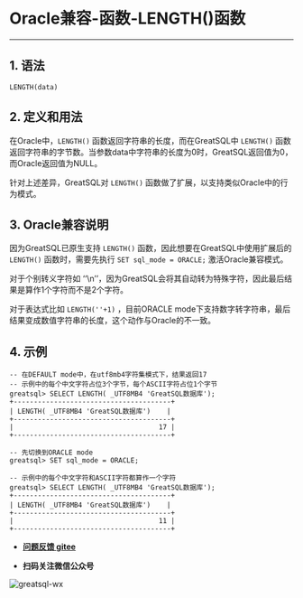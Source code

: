 # Oracle兼容-函数-LENGTH()函数
---

## 1. 语法
```
LENGTH(data)
```

## 2. 定义和用法
在Oracle中，`LENGTH()` 函数返回字符串的长度，而在GreatSQL中 `LENGTH()` 函数返回字符串的字节数。当参数data中字符串的长度为0时，GreatSQL返回值为0，而Oracle返回值为NULL。

针对上述差异，GreatSQL对 `LENGTH()` 函数做了扩展，以支持类似Oracle中的行为模式。

## 3. Oracle兼容说明

因为GreatSQL已原生支持 `LENGTH()` 函数，因此想要在GreatSQL中使用扩展后的 `LENGTH()` 函数时，需要先执行 `SET sql_mode = ORACLE;` 激活Oracle兼容模式。

对于个别转义字符如 ‘‘\n’’，因为GreatSQL会将其自动转为特殊字符，因此最后结果是算作1个字符而不是2个字符。

对于表达式比如 `LENGTH(''+1)` ，目前ORACLE mode下支持数字转字符串，最后结果变成数值字符串的长度，这个动作与Oracle的不一致。

## 4. 示例

```
-- 在DEFAULT mode中，在utf8mb4字符集模式下，结果返回17
-- 示例中的每个中文字符占位3个字节，每个ASCII字符占位1个字节
greatsql> SELECT LENGTH( _UTF8MB4 'GreatSQL数据库');
+---------------------------------------+
| LENGTH( _UTF8MB4 'GreatSQL数据库')    |
+---------------------------------------+
|                                    17 |
+---------------------------------------+

-- 先切换到ORACLE mode
greatsql> SET sql_mode = ORACLE;

-- 示例中的每个中文字符和ASCII字符都算作一个字符
greatsql> SELECT LENGTH( _UTF8MB4 'GreatSQL数据库');
+---------------------------------------+
| LENGTH( _UTF8MB4 'GreatSQL数据库')    |
+---------------------------------------+
|                                    11 |
+---------------------------------------+
```

- **[问题反馈 gitee](https://gitee.com/GreatSQL/GreatSQL-Manual/issues)**

- **扫码关注微信公众号**

![greatsql-wx](../greatsql-wx.jpg)
